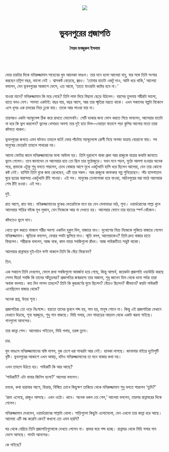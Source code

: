 <div align=center>
<img src=https://images.prothomalo.com/prothomalo-bangla/2021-01/1d75151c-eff9-4e9f-ac28-aebc4618d00f/palo_bangla_og.png />
<br><br>
<h1>ভুবনপুরের প্রজাপতি</h1> 
<h4>সৈয়দ মনজুরুল ইসলাম</h4>
<br><br>
</div>

ভোর চারটার দিকে মনিরুজ্জামান সাহেবের ঘুম আচমকা ভাঙল। তার মনে হলো আলেয়া বানু, যার সঙ্গে তিনি সংসার করছেন চল্লিশ বছর, ভালো নেই । শ্বাসকষ্ট বেড়েছে, জ্বরও। ‘তোমার হাতটা একটু দাও, আমি ধরে থাকি,’ আলেয়া বললেন, যেন ভুবনপুরের আকাশে ভেসে, এত আস্তে, ‘তাতে যাওয়াটা কষ্টের হবে না।’

যাওয়া মানে? মনিরুজ্জামান কি মরে গেছে? তিনি লাফ দিয়ে বিছানা ছেড়ে উঠলেন। বয়সের তুলনায় শরীরটা ভালো, হাতে বলও বেশ। সমস্যা একটাই: বছর যায়, বছর আসে, আর তার স্মৃতিরা মরতে থাকে। এখন সকালের গল্পটা বিকেলে এসে ধূসর এক চাদরের নিচে ঢুকে যায়। তাকে আর পাওয়া যায় না।

তারপরও একটা অ্যাম্বুলেন্স ঠিক করে রাখতে ভোলেননি। সেটি ডাকার জন্য ফোন করতে গিয়ে ভাবলেন, আলেয়ার হাতটা না ধরে কি ভুল করলেন? ভুলের খেসারত অবশ্য তার দুই হাত দিল—বেয়াড়া বাতাসে পড়া কুপির আলোর মতো তারা কাঁপতে থাকল।

ভুবনপুরের জগতে এমন ঘটনাও তাহলে ঘটে! ভোর পাঁচটায় অ্যাম্বুলেন্সে রোগী নিয়ে অগস্ত্য যাত্রায় বেরোনো যায়। সব মানুষের ভেতরটা তাহলে পাথরের নয়।

আলো ফোটার কালে মনিরুজ্জামানের মাথা আউলা হয়। তিনি দূরদেশে থাকা প্রভা আর রাজুকে যাত্রার কথাটা জানাতে ভুলে গেলেন। তবে জানাবেন যে আলেয়ার হাত তো ছিল তার মুঠোজুড়ে। যখন মনে পড়ল, মুঠো আলগা হওয়ার অনেক পরে, প্রভাকে এটুকু শুধু বলতে পারলেন, চোখ বোজার আগে মুখে একটুখানি হাসি ধরে ছিলেন আলেয়া, যেন তার কোনো কষ্ট নেই। হাসিটা তিনি বুকে জমা রেখেছেন, এটি তার সম্বল। আর রাজুকে কাফকার গল্প শুনিয়েছেন। পাঁচ হাসপাতাল ঘুরে ছয়ের বারান্দায় একটুখানি ঠাঁই পাওয়া। এই সব। মানুষের তেলাপোকা হয়ে যাওয়া, অচিনপুরের মরা মাঠে আলেয়ার শেষ ঠাঁই হওয়া। এই সব।

দুই.

রাত আসে, রাত যায়। মনিরুজ্জামানের বুকের ভেতরটাকে মনে হয় যেন মেলাভাঙা মাঠ, শূন্য। ওয়ার্ডরোবের পাল্লা খুলে আলেয়ার শাড়ির ভাঁজে মুখ লুকান, যেন নিজেকে আর না দেখতে হয়। আলেয়ার ফোনে তার হাতের স্পর্শ খোঁজেন।

কাঁদতেও ভুলে যান।

খেতে ভুল করতে থাকলে শরীর অবশ্য একদিন হুকুম দিল, বাজারে যাও। মুখোশের নিচে নিজেকে লুকিয়ে বাজারে গেলেন মনিরুজ্জামান। স্মৃতিকে বললেন, ফেরার পথটা ভুলিয়ে দাও। স্মৃতি বলল, আলেয়াকেও? তিনি দ্রুত বাজার হাতে ফিরলেন। শরীরকে বললেন, আজ থাক, কাল নাহয় সবজিগুলো রাঁধব। আজ পাউরুটিতে সন্তুষ্ট থাকো।

আলেয়ার রান্নাঘরে দুই–তিন ঘণ্টা থাকলে তিনি কি বেঁচে ফিরবেন?

তিন.

এক সকালে তিনি দেখলেন, ফেলে রাখা সবজিগুলো আবর্জনা হয়ে গেছে, কিন্তু আশ্চর্য, কয়েকটা প্রজাপতি ওড়াউড়ি করছে সেসব ঘিরে! সবজি কি তাদের আঁতুড়ঘর? প্রজাপতির জন্মরহস্য তার অজানা, শুধু জানেন ডিম থেকে ডানা পর্যন্ত তারা অবাক বদলায়। কত দিন লাগল তাহলে? তিনি কি কুম্ভকর্ণের ঘুমে ছিলেন? বেঁচেও ছিলেন? কীভাবে? কয়টা পাউরুটি এনেছিলেন বাজার থেকে?

অনেক প্রশ্ন, উত্তর শূন্য।           

প্রজাপতিরা তো ওড়ে নিঃশব্দে। হয়তো তাদের ভুবনে শব্দ হয়, গান হয়, মানুষ শোনে না। কিন্তু এই প্রজাপতিরা যেখানে যেখানে উড়ছে, শূন্য ঘরজুড়ে, শুধু গান বাজছে। মিহি গলার, যেন পাহাড়ের আড়াল থেকে একটা ঝরনা গাইছে। গানগুলো আনন্দের।

তার কান্না পেল। আলেয়াও গাইতেন, মিহি গলায়, তরঙ্গ তুলে। 

চার.

ঘুম ভাঙলে মনিরুজ্জামানের স্বস্তি লাগল, বুক চেপে ধরা পাথরটা আর নেই। হালকা লাগছে। জানালার বাইরে হুটোপুটি বৃষ্টি। ভুবনপুরের আকাশে এখন আষাঢ়, যদিও মনিরুজ্জামানের তা মনে থাকার কথা নয়।

এখন তাহলে উঠতে হয়। পাউরুটি কি আর আছে?

‘পাউরুটি? এটা খাবার জিনিস হলো?’ আলেয়া বললেন।

চমকে, কথা হারাবার আগে, বিভ্রান্ত, বিস্মিত চোখে কিছুক্ষণ তাকিয়ে থেকে মনিরুজ্জামান শুধু বলতে পারলেন ‘তুমি?’

‘প্রভা এসেছে, রাজুও আসছে। এখন ওঠো। খাবে। অনেক ধকল তো গেল,’ আলেয়া বললেন, তারপর রান্নাঘরের দিকে গেলেন।

মনিরুজ্জামান দেখলেন, ওয়ার্ডরোবের পাল্লাটা খোলা। শাড়িগুলো কিছুটা এলোমেলো, যেন এখনো তার কান্না ধরে আছে। আলেয়া এটি বন্ধ করেনি কেন? কখনো তো এমন হয়নি?

ঘর থেকে বেরিয়ে তিনি প্রজাপতিগুলোকে দেখতে পেলেন না। প্রভার ঘরে শব্দ হচ্ছে। রান্নাঘর থেকে মিহি গলার গান ভেসে আসছে। গানটা আনন্দের।

কে গাইছে?

